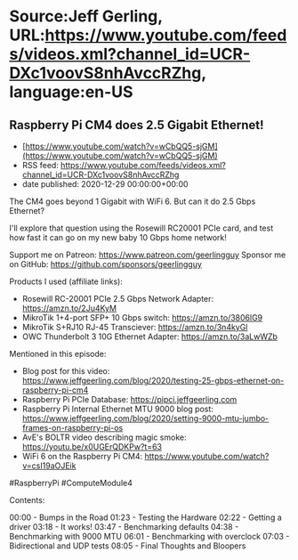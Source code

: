 # Source:Jeff Gerling, URL:https://www.youtube.com/feeds/videos.xml?channel_id=UCR-DXc1voovS8nhAvccRZhg, language:en-US

## Raspberry Pi CM4 does 2.5 Gigabit Ethernet!
 - [https://www.youtube.com/watch?v=wCbQQ5-sjGM](https://www.youtube.com/watch?v=wCbQQ5-sjGM)
 - RSS feed: https://www.youtube.com/feeds/videos.xml?channel_id=UCR-DXc1voovS8nhAvccRZhg
 - date published: 2020-12-29 00:00:00+00:00

The CM4 goes beyond 1 Gigabit with WiFi 6. But can it do 2.5 Gbps Ethernet?

I'll explore that question using the Rosewill RC20001 PCIe card, and test how fast it can go on my new baby 10 Gbps home network!

Support me on Patreon: https://www.patreon.com/geerlingguy
Sponsor me on GitHub: https://github.com/sponsors/geerlingguy

Products I used (affiliate links):

  - Rosewill RC-20001 PCIe 2.5 Gbps Network Adapter: https://amzn.to/2Ju4KyM
  - MikroTik 1+4-port SFP+ 10 Gbps switch: https://amzn.to/3806lG9
  - MikroTik S+RJ10 RJ-45 Transciever: https://amzn.to/3n4kyGl
  - OWC Thunderbolt 3 10G Ethernet Adapter: https://amzn.to/3aLwWZb

Mentioned in this episode:

  - Blog post for this video: https://www.jeffgeerling.com/blog/2020/testing-25-gbps-ethernet-on-raspberry-pi-cm4
  - Raspberry Pi PCIe Database: https://pipci.jeffgeerling.com
  - Raspberry Pi Internal Ethernet MTU 9000 blog post: https://www.jeffgeerling.com/blog/2020/setting-9000-mtu-jumbo-frames-on-raspberry-pi-os
  - AvE's BOLTR video describing magic smoke: https://youtu.be/x0UGErQDKPw?t=63
  - WiFi 6 on the Raspberry Pi CM4: https://www.youtube.com/watch?v=csI19aOJEik

#RaspberryPi #ComputeModule4

Contents:

00:00 - Bumps in the Road
01:23 - Testing the Hardware
02:22 - Getting a driver
03:18 - It works!
03:47 - Benchmarking defaults
04:38 - Benchmarking with 9000 MTU
06:01 - Benchmarking with overclock
07:03 - Bidirectional and UDP tests
08:05 - Final Thoughts and Bloopers

